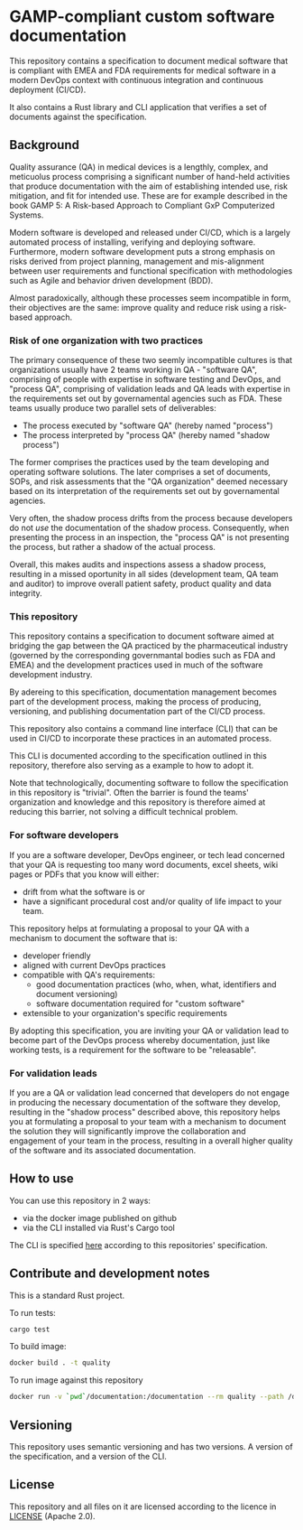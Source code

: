 # GAMP-compliant custom software documentation

This repository contains a specification to document medical software
that is compliant with EMEA and FDA
requirements for medical software in a modern DevOps context
with continuous integration and continuous deployment (CI/CD).

It also contains a Rust library and CLI application that verifies a set of documents
against the specification.

## Background

Quality assurance (QA) in medical devices is a lengthly,
complex, and meticuolus process comprising a significant number of hand-held activities
that produce documentation with the aim of establishing intended use, risk mitigation,
and fit for intended use. These are for example described in the book
GAMP 5: A Risk-based Approach to Compliant GxP Computerized Systems.

Modern software is developed and released under CI/CD, which is a largely
automated process of installing, verifying and deploying software.
Furthermore, modern software development puts a strong emphasis on risks derived from
project planning, management and mis-alignment between
user requirements and functional specification with methodologies such as Agile and behavior
driven development (BDD).

Almost paradoxically, although these processes seem incompatible in form, their objectives are
the same: improve quality and reduce risk using a risk-based approach.

### Risk of one organization with two practices

The primary consequence of these two seemly incompatible cultures is that organizations
usually have 2 teams working in QA - "software QA", comprising
of people with expertise in software testing and DevOps, and "process QA", comprising
of validation leads and QA leads with expertise in the requirements set out by
governamental agencies such as FDA. These teams usually produce two
parallel sets of deliverables:

* The process executed by "software QA" (hereby named "process")
* The process interpreted by "process QA" (hereby named "shadow process")

The former comprises the practices used by the team developing and operating software solutions.
The later comprises a set of documents, SOPs, and risk assessments that the "QA organization"
deemed necessary based on its interpretation of the requirements set out by governamental agencies.

Very often, the shadow process drifts from the process because developers do
not _use_ the documentation of the shadow process. Consequently,
when presenting the process in an inspection, the "process QA" is not presenting the process,
but rather a shadow of the actual process.

Overall, this makes audits and inspections assess a shadow process, resulting in
a missed oportunity in all sides (development team, QA team and auditor) to improve
overall patient safety, product quality and data integrity.

### This repository

This repository contains a specification to document software aimed at bridging the gap
between the QA practiced by the pharmaceutical industry (governed by the corresponding governmantal bodies such as FDA and EMEA) and the development practices used in 
much of the software development industry.

By adereing to this specification, documentation management becomes part
of the development process, making the process of producing, versioning,
and publishing documentation part of the CI/CD process.

This repository also contains a command line interface (CLI) that can be used in CI/CD to
incorporate these practices in an automated process.

This CLI is documented according to the specification outlined in this repository,
therefore also serving as a example to how to adopt it.

Note that technologically, documenting software to follow the specification
in this repository is "trivial". Often the barrier is found the teams'
organization and knowledge and this repository is therefore aimed at reducing
this barrier, not solving a difficult technical problem.

### For software developers

If you are a software developer, DevOps engineer, or tech lead concerned that your QA is requesting too many word documents, excel sheets, wiki pages or PDFs
that you know will either:
* drift from what the software is or
* have a significant procedural cost and/or quality of life impact to your team.

This repository helps at formulating a proposal to your QA with a mechanism to document
the software that is:
* developer friendly
* aligned with current DevOps practices
* compatible with QA's requirements:
    * good documentation practices (who, when, what, identifiers and document versioning)
    * software documentation required for "custom software"
* extensible to your organization's specific requirements

By adopting this specification, you are inviting your QA or validation lead to become
part of the DevOps process whereby documentation, just like working tests, is a 
requirement for the software to be "releasable".

### For validation leads

If you are a QA or validation lead concerned that developers do not engage in producing
the necessary documentation of the software they develop, resulting in the "shadow process"
described above, this repository helps you at formulating a proposal to your team with a mechanism
to document the solution they will significantly improve the collaboration and engagement
of your team in the process, resulting in a overall higher quality of the software and its
associated documentation.

## How to use

You can use this repository in 2 ways:

* via the docker image published on github
* via the CLI installed via Rust's Cargo tool

The CLI is specified [here](./documentation/README.md) according
to this repositories' specification.

## Contribute and development notes

This is a standard Rust project.

To run tests:

```bash
cargo test
```

To build image:

```bash
docker build . -t quality
```

To run image against this repository

```bash
docker run -v `pwd`/documentation:/documentation --rm quality --path /documentation
```

## Versioning

This repository uses semantic versioning and has two versions. A version of the specification,
and a version of the CLI.

## License

This repository and all files on it are licensed according to the
licence in [LICENSE](LICENSE.md) (Apache 2.0).

